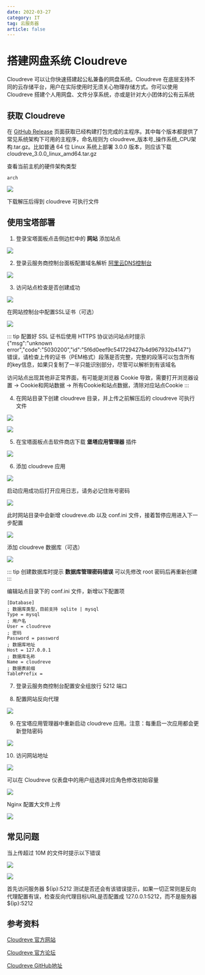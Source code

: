 ```yaml
---
date: 2022-03-27
category: IT
tag: 云服务器
article: false
---
```


# 搭建网盘系统 Cloudreve

Cloudreve 可以让你快速搭建起公私兼备的网盘系统<!-- more -->。Cloudreve 在底层支持不同的云存储平台，用户在实际使用时无须关心物理存储方式。你可以使用 Cloudreve 搭建个人用网盘、文件分享系统，亦或是针对大小团体的公有云系统

## 获取 Cloudreve

在 [GitHub Release](https://github.com/cloudreve/Cloudreve/releases) 页面获取已经构建打包完成的主程序。其中每个版本都提供了常见系统架构下可用的主程序，命名规则为 cloudreve_版本号_操作系统_CPU架构.tar.gz。比如普通 64 位 Linux 系统上部署 3.0.0 版本，则应该下载 cloudreve_3.0.0_linux_amd64.tar.gz

查看当前主机的硬件架构类型

```shell
arch
```

![](https://img.sherry4869.com/blog/it/server/cloudreve/img.png)

下载解压后得到 cloudreve 可执行文件

## 使用宝塔部署

1. 登录宝塔面板点击侧边栏中的 **网站** 添加站点

![](https://img.sherry4869.com/blog/it/server/cloudreve/img_2.png)

2. 登录云服务商控制台面板配置域名解析 [阿里云DNS控制台](https://dns.console.aliyun.com/)

![](https://img.sherry4869.com/blog/it/server/cloudreve/img_3.png)

3. 访问站点检查是否创建成功

![](https://img.sherry4869.com/blog/it/server/cloudreve/img_4.png)

在网站控制台中配置SSL证书（可选）

![](https://img.sherry4869.com/blog/it/server/cloudreve/img_5.png)

::: tip
配置好 SSL 证书后使用 HTTPS 协议访问站点时提示  
{"msg":"unknown error","code":"5030200","id":"5f6d0eef9c541729427b4d967932b4147"}  
错误，请检查上传的证书（PEM格式）段落是否完整，完整的段落可以包含所有的key信息，如果只复制了一半只能识别部分，尽管可以解析到有该域名

访问站点出现其他非正常界面，有可能是浏览器 Cookie 导致，需要打开浏览器设置 -> Cookie和网站数据 -> 所有Cookie和站点数据，清除对应站点Cookie
:::

4. 在网站目录下创建 cloudreve 目录，并上传之前解压后的 cloudreve 可执行文件

![](https://img.sherry4869.com/blog/it/server/cloudreve/img_6.png)

![](https://img.sherry4869.com/blog/it/server/cloudreve/img_7.png)

5. 在宝塔面板点击软件商店下载 **堡塔应用管理器** 插件

![](https://img.sherry4869.com/blog/it/server/cloudreve/img_1.png)

6. 添加 cloudreve 应用

![](https://img.sherry4869.com/blog/it/server/cloudreve/img_8.png)

启动应用成功后打开应用日志，请务必记住账号密码

![](https://img.sherry4869.com/blog/it/server/cloudreve/img_10.png)

此时网站目录中会新增 cloudreve.db 以及 conf.ini 文件，接着暂停应用进入下一步配置

![](https://img.sherry4869.com/blog/it/server/cloudreve/img_9.png)

添加 cloudreve 数据库（可选）

![](https://img.sherry4869.com/blog/it/server/cloudreve/img_11.png)

::: tip
创建数据库时提示 **数据库管理密码错误** 可以先修改 root 密码后再重新创建
:::

编辑站点目录下的 conf.ini 文件，新增以下配置项

```
[Database]
; 数据库类型，目前支持 sqlite | mysql
Type = mysql
; 用户名
User = cloudreve
; 密码
Password = password
; 数据库地址
Host = 127.0.0.1
; 数据库名称
Name = cloudreve
; 数据表前缀
TablePrefix = 
```

7. 登录云服务商控制台配置安全组放行 5212 端口

8. 配置网站反向代理

![](https://img.sherry4869.com/blog/it/server/cloudreve/img_12.png)

9. 在宝塔应用管理器中重新启动 cloudreve 应用。注意：每重启一次应用都会更新登陆密码

![](https://img.sherry4869.com/blog/it/server/cloudreve/img_13.png)

10. 访问网站地址

![](https://img.sherry4869.com/blog/it/server/cloudreve/img_14.png)

可以在 Cloudreve 仪表盘中的用户组选择对应角色修改初始容量

![](https://img.sherry4869.com/blog/it/server/cloudreve/img_15.png)

Nginx 配置大文件上传

![](https://img.sherry4869.com/blog/it/server/cloudreve/img_18.png)

## 常见问题

当上传超过 10M 的文件时提示以下错误

![](https://img.sherry4869.com/blog/it/server/cloudreve/img_16.png)

![](https://img.sherry4869.com/blog/it/server/cloudreve/img_17.png)

首先访问服务器 ${ip}:5212 测试是否还会有该错误提示，如果一切正常则是反向代理配置有误，检查反向代理目标URL是否配置成 127.0.0.1:5212，而不是服务器 ${ip}:5212

## 参考资料

[Cloudreve 官方网站](https://docs.cloudreve.org/)

[Cloudreve 官方论坛](https://forum.cloudreve.org/)

[Cloudreve GitHub地址](https://github.com/cloudreve/Cloudreve)